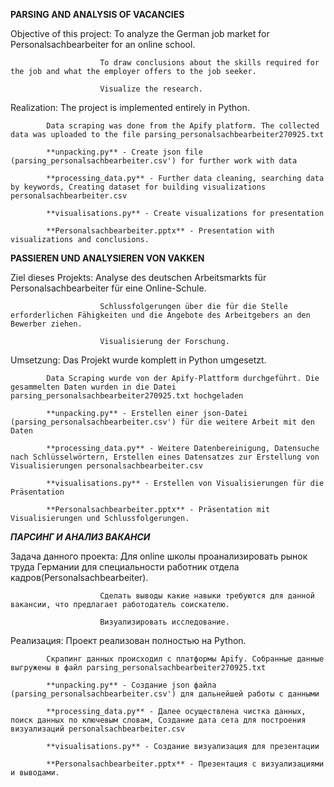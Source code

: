 **PARSING AND ANALYSIS OF VACANCIES**

Objective of this project: To analyze the German job market for Personalsachbearbeiter for an online school.

                        To draw conclusions about the skills required for the job and what the employer offers to the job seeker.
                        
                        Visualize the research.
                        
Realization: The project is implemented entirely in Python.

            Data scraping was done from the Apify platform. The collected data was uploaded to the file parsing_personalsachbearbeiter270925.txt
            
            **unpacking.py** - Create json file (parsing_personalsachbearbeiter.csv') for further work with data 
            
            **processing_data.py** - Further data cleaning, searching data by keywords, Creating dataset for building visualizations personalsachbearbeiter.csv
            
            **visualisations.py** - Create visualizations for presentation
            
            **Personalsachbearbeiter.pptx** - Presentation with visualizations and conclusions.

            


**PASSIEREN UND ANALYSIEREN VON VAKKEN**

Ziel dieses Projekts: Analyse des deutschen Arbeitsmarkts für Personalsachbearbeiter für eine Online-Schule.

                        Schlussfolgerungen über die für die Stelle erforderlichen Fähigkeiten und die Angebote des Arbeitgebers an den Bewerber ziehen.
                        
                        Visualisierung der Forschung.
                        
Umsetzung: Das Projekt wurde komplett in Python umgesetzt.

            Data Scraping wurde von der Apify-Plattform durchgeführt. Die gesammelten Daten wurden in die Datei parsing_personalsachbearbeiter270925.txt hochgeladen
            
            **unpacking.py** - Erstellen einer json-Datei (parsing_personalsachbearbeiter.csv') für die weitere Arbeit mit den Daten 
            
            **processing_data.py** - Weitere Datenbereinigung, Datensuche nach Schlüsselwörtern, Erstellen eines Datensatzes zur Erstellung von Visualisierungen personalsachbearbeiter.csv
            
            **visualisations.py** - Erstellen von Visualisierungen für die Präsentation
            
            **Personalsachbearbeiter.pptx** - Präsentation mit Visualisierungen und Schlussfolgerungen.

            


***ПАРСИНГ И АНАЛИЗ ВАКАНСИ***

Задача данного проекта: Для online школы проанализировать рынок труда Германии для специальности работник отдела кадров(Personalsachbearbeiter).

                        Сделать выводы какие навыки требуются для данной вакансии, что предлагает работодатель соискателю.
                        
                        Визуализировать исследование.
                        
Реализация: Проект реализован полностью на Python.

            Скрапинг данных происходил с платформы Apify. Собранные данные выгружены в файл parsing_personalsachbearbeiter270925.txt
            
            **unpacking.py** - Создание json файла (parsing_personalsachbearbeiter.csv') для дальнейшей работы с данными 
            
            **processing_data.py** - Далее осуществлена чистка данных, поиск данных по ключевым словам, Создание дата сета для построения визуализаций personalsachbearbeiter.csv
            
            **visualisations.py** - Создание визуализация для презентации
            
            **Personalsachbearbeiter.pptx** - Презентация с визуализациями и выводами.
